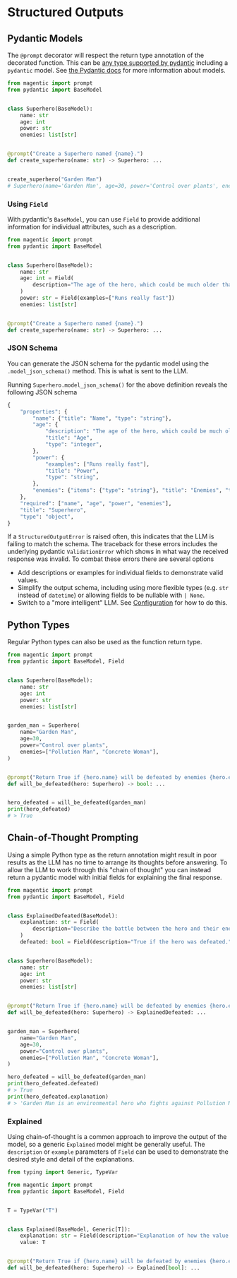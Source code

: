 # Structured Outputs

## Pydantic Models

The `@prompt` decorator will respect the return type annotation of the decorated function. This can be [any type supported by pydantic](https://docs.pydantic.dev/latest/usage/types/types/) including a `pydantic` model. See [the Pydantic docs](https://docs.pydantic.dev/latest/concepts/models/) for more information about models.

```python
from magentic import prompt
from pydantic import BaseModel


class Superhero(BaseModel):
    name: str
    age: int
    power: str
    enemies: list[str]


@prompt("Create a Superhero named {name}.")
def create_superhero(name: str) -> Superhero: ...


create_superhero("Garden Man")
# Superhero(name='Garden Man', age=30, power='Control over plants', enemies=['Pollution Man', 'Concrete Woman'])
```

### Using `Field`

With pydantic's `BaseModel`, you can use `Field` to provide additional information for individual attributes, such as a description.

```python hl_lines="7-10"
from magentic import prompt
from pydantic import BaseModel


class Superhero(BaseModel):
    name: str
    age: int = Field(
        description="The age of the hero, which could be much older than humans."
    )
    power: str = Field(examples=["Runs really fast"])
    enemies: list[str]


@prompt("Create a Superhero named {name}.")
def create_superhero(name: str) -> Superhero: ...
```

### JSON Schema

You can generate the JSON schema for the pydantic model using the `.model_json_schema()` method. This is what is sent to the LLM.

Running `Superhero.model_json_schema()` for the above definition reveals the following JSON schema

```python
{
    "properties": {
        "name": {"title": "Name", "type": "string"},
        "age": {
            "description": "The age of the hero, which could be much older than humans.",
            "title": "Age",
            "type": "integer",
        },
        "power": {
            "examples": ["Runs really fast"],
            "title": "Power",
            "type": "string",
        },
        "enemies": {"items": {"type": "string"}, "title": "Enemies", "type": "array"},
    },
    "required": ["name", "age", "power", "enemies"],
    "title": "Superhero",
    "type": "object",
}
```

If a `StructuredOutputError` is raised often, this indicates that the LLM is failing to match the schema. The traceback for these errors includes the underlying pydantic `ValidationError` which shows in what way the received response was invalid. To combat these errors there are several options

- Add descriptions or examples for individual fields to demonstrate valid values.
- Simplify the output schema, including using more flexible types (e.g. `str` instead of `datetime`) or allowing fields to be nullable with `| None`.
- Switch to a "more intelligent" LLM. See [Configuration](configuration.md) for how to do this.

## Python Types

Regular Python types can also be used as the function return type.

```python
from magentic import prompt
from pydantic import BaseModel, Field


class Superhero(BaseModel):
    name: str
    age: int
    power: str
    enemies: list[str]


garden_man = Superhero(
    name="Garden Man",
    age=30,
    power="Control over plants",
    enemies=["Pollution Man", "Concrete Woman"],
)


@prompt("Return True if {hero.name} will be defeated by enemies {hero.enemies}")
def will_be_defeated(hero: Superhero) -> bool: ...


hero_defeated = will_be_defeated(garden_man)
print(hero_defeated)
# > True
```

## Chain-of-Thought Prompting

Using a simple Python type as the return annotation might result in poor results as the LLM has no time to arrange its thoughts before answering. To allow the LLM to work through this "chain of thought" you can instead return a pydantic model with initial fields for explaining the final response.

```python hl_lines="5-9 20"
from magentic import prompt
from pydantic import BaseModel, Field


class ExplainedDefeated(BaseModel):
    explanation: str = Field(
        description="Describe the battle between the hero and their enemy."
    )
    defeated: bool = Field(description="True if the hero was defeated.")


class Superhero(BaseModel):
    name: str
    age: int
    power: str
    enemies: list[str]


@prompt("Return True if {hero.name} will be defeated by enemies {hero.enemies}")
def will_be_defeated(hero: Superhero) -> ExplainedDefeated: ...


garden_man = Superhero(
    name="Garden Man",
    age=30,
    power="Control over plants",
    enemies=["Pollution Man", "Concrete Woman"],
)

hero_defeated = will_be_defeated(garden_man)
print(hero_defeated.defeated)
# > True
print(hero_defeated.explanation)
# > 'Garden Man is an environmental hero who fights against Pollution Man ...'
```

### Explained

Using chain-of-thought is a common approach to improve the output of the model, so a generic `Explained` model might be generally useful. The `description` or `example` parameters of `Field` can be used to demonstrate the desired style and detail of the explanations.

```python
from typing import Generic, TypeVar

from magentic import prompt
from pydantic import BaseModel, Field


T = TypeVar("T")


class Explained(BaseModel, Generic[T]):
    explanation: str = Field(description="Explanation of how the value was determined.")
    value: T


@prompt("Return True if {hero.name} will be defeated by enemies {hero.enemies}")
def will_be_defeated(hero: Superhero) -> Explained[bool]: ...
```
